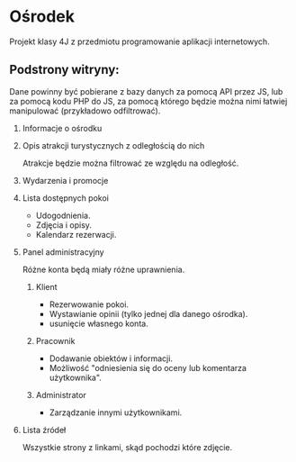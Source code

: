 # Ośrodek

Projekt klasy 4J z przedmiotu programowanie aplikacji internetowych.

## Podstrony witryny:

Dane powinny być pobierane z bazy danych za pomocą API przez JS, lub za pomocą kodu PHP do JS, za pomocą którego
będzie można nimi łatwiej manipulować (przykładowo odfiltrować).

1. Informacje o ośrodku

1. Opis atrakcji turystycznych z odległością do nich

   Atrakcje będzie można filtrować ze względu na odległość.
    
1. Wydarzenia i promocje

1. Lista dostępnych pokoi
   - Udogodnienia.
   - Zdjęcia i opisy.
   - Kalendarz rezerwacji.
   
1. Panel administracyjny

   Różne konta będą miały różne uprawnienia.

   1. Klient
      - Rezerwowanie pokoi.
      - Wystawianie opinii (tylko jednej dla danego ośrodka).
      - usunięcie własnego konta.
      
   1. Pracownik
      - Dodawanie obiektów i informacji.
      - Możliwość "odniesienia się do oceny lub komentarza użytkownika".
      
   1. Administrator
      - Zarządzanie innymi użytkownikami.
      
1. Lista źródeł

   Wszystkie strony z linkami, skąd pochodzi które zdjęcie.

